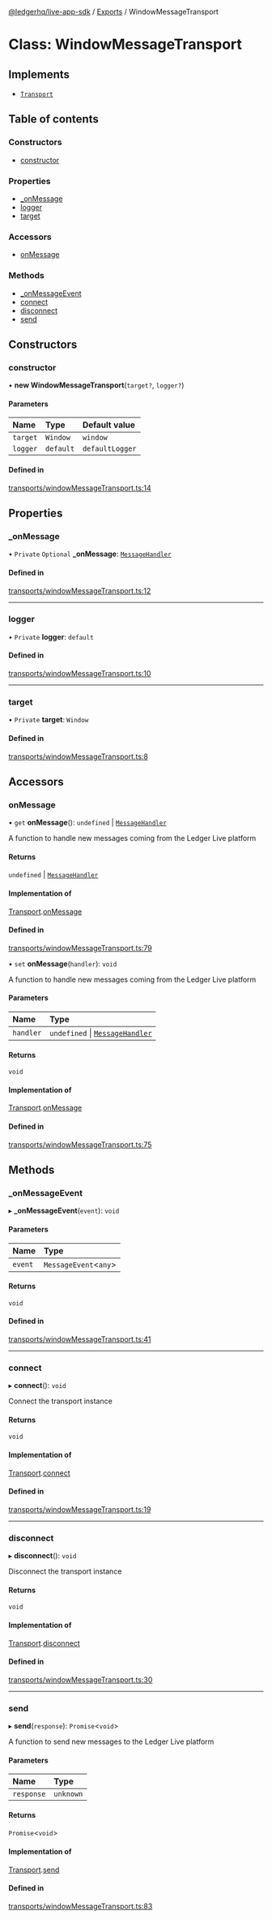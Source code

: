 [@ledgerhq/live-app-sdk](../README.md) / [Exports](../modules.md) / WindowMessageTransport

# Class: WindowMessageTransport

## Implements

- [`Transport`](../interfaces/Transport.md)

## Table of contents

### Constructors

- [constructor](WindowMessageTransport.md#constructor)

### Properties

- [\_onMessage](WindowMessageTransport.md#_onmessage)
- [logger](WindowMessageTransport.md#logger)
- [target](WindowMessageTransport.md#target)

### Accessors

- [onMessage](WindowMessageTransport.md#onmessage)

### Methods

- [\_onMessageEvent](WindowMessageTransport.md#_onmessageevent)
- [connect](WindowMessageTransport.md#connect)
- [disconnect](WindowMessageTransport.md#disconnect)
- [send](WindowMessageTransport.md#send)

## Constructors

### constructor

• **new WindowMessageTransport**(`target?`, `logger?`)

#### Parameters

| Name | Type | Default value |
| :------ | :------ | :------ |
| `target` | `Window` | `window` |
| `logger` | `default` | `defaultLogger` |

#### Defined in

[transports/windowMessageTransport.ts:14](https://github.com/adrienlacombe-ledger/live-app-sdk/blob/a87afbd/src/transports/windowMessageTransport.ts#L14)

## Properties

### \_onMessage

• `Private` `Optional` **\_onMessage**: [`MessageHandler`](../modules.md#messagehandler)

#### Defined in

[transports/windowMessageTransport.ts:12](https://github.com/adrienlacombe-ledger/live-app-sdk/blob/a87afbd/src/transports/windowMessageTransport.ts#L12)

___

### logger

• `Private` **logger**: `default`

#### Defined in

[transports/windowMessageTransport.ts:10](https://github.com/adrienlacombe-ledger/live-app-sdk/blob/a87afbd/src/transports/windowMessageTransport.ts#L10)

___

### target

• `Private` **target**: `Window`

#### Defined in

[transports/windowMessageTransport.ts:8](https://github.com/adrienlacombe-ledger/live-app-sdk/blob/a87afbd/src/transports/windowMessageTransport.ts#L8)

## Accessors

### onMessage

• `get` **onMessage**(): `undefined` \| [`MessageHandler`](../modules.md#messagehandler)

A function to handle new messages coming from the Ledger Live platform

#### Returns

`undefined` \| [`MessageHandler`](../modules.md#messagehandler)

#### Implementation of

[Transport](../interfaces/Transport.md).[onMessage](../interfaces/Transport.md#onmessage)

#### Defined in

[transports/windowMessageTransport.ts:79](https://github.com/adrienlacombe-ledger/live-app-sdk/blob/a87afbd/src/transports/windowMessageTransport.ts#L79)

• `set` **onMessage**(`handler`): `void`

A function to handle new messages coming from the Ledger Live platform

#### Parameters

| Name | Type |
| :------ | :------ |
| `handler` | `undefined` \| [`MessageHandler`](../modules.md#messagehandler) |

#### Returns

`void`

#### Implementation of

[Transport](../interfaces/Transport.md).[onMessage](../interfaces/Transport.md#onmessage)

#### Defined in

[transports/windowMessageTransport.ts:75](https://github.com/adrienlacombe-ledger/live-app-sdk/blob/a87afbd/src/transports/windowMessageTransport.ts#L75)

## Methods

### \_onMessageEvent

▸ **_onMessageEvent**(`event`): `void`

#### Parameters

| Name | Type |
| :------ | :------ |
| `event` | `MessageEvent`<`any`\> |

#### Returns

`void`

#### Defined in

[transports/windowMessageTransport.ts:41](https://github.com/adrienlacombe-ledger/live-app-sdk/blob/a87afbd/src/transports/windowMessageTransport.ts#L41)

___

### connect

▸ **connect**(): `void`

Connect the transport instance

#### Returns

`void`

#### Implementation of

[Transport](../interfaces/Transport.md).[connect](../interfaces/Transport.md#connect)

#### Defined in

[transports/windowMessageTransport.ts:19](https://github.com/adrienlacombe-ledger/live-app-sdk/blob/a87afbd/src/transports/windowMessageTransport.ts#L19)

___

### disconnect

▸ **disconnect**(): `void`

Disconnect the transport instance

#### Returns

`void`

#### Implementation of

[Transport](../interfaces/Transport.md).[disconnect](../interfaces/Transport.md#disconnect)

#### Defined in

[transports/windowMessageTransport.ts:30](https://github.com/adrienlacombe-ledger/live-app-sdk/blob/a87afbd/src/transports/windowMessageTransport.ts#L30)

___

### send

▸ **send**(`response`): `Promise`<`void`\>

A function to send new messages to the Ledger Live platform

#### Parameters

| Name | Type |
| :------ | :------ |
| `response` | `unknown` |

#### Returns

`Promise`<`void`\>

#### Implementation of

[Transport](../interfaces/Transport.md).[send](../interfaces/Transport.md#send)

#### Defined in

[transports/windowMessageTransport.ts:83](https://github.com/adrienlacombe-ledger/live-app-sdk/blob/a87afbd/src/transports/windowMessageTransport.ts#L83)
